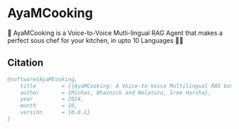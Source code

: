 # AyaMCooking
🍳 AyaMCooking is a Voice-to-Voice Mutli-lingual RAG Agent that makes a perfect sous chef for your kitchen, in upto 10 Languages 🤌🤗


## Citation 
```bibtex
@software{AyaMCooking,
    title        = {{AyaMCooking: A Voice-to-Voice Multilingual RAG bot for Cooking}},
    author       = {Minhas, Bhavnick and Nelaturu, Sree Harsha},
    year         = 2024,
    month        = 10,
    version      = {0.0.1}
}
```
